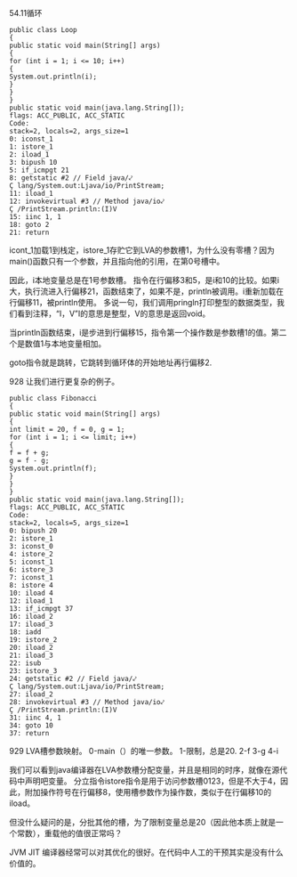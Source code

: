 54.11循环

    
    public class Loop
    {
    public static void main(String[] args)
    {
    for (int i = 1; i <= 10; i++)
    {
    System.out.println(i);
    }
    }
    }
    public static void main(java.lang.String[]);
    flags: ACC_PUBLIC, ACC_STATIC
    Code:
    stack=2, locals=2, args_size=1
    0: iconst_1
    1: istore_1
    2: iload_1
    3: bipush 10
    5: if_icmpgt 21
    8: getstatic #2 // Field java/⤦
    Ç lang/System.out:Ljava/io/PrintStream;
    11: iload_1
    12: invokevirtual #3 // Method java/io⤦
    Ç /PrintStream.println:(I)V
    15: iinc 1, 1
    18: goto 2
    21: return


icont_1加载1到栈定，istore_1存贮它到LVA的参数槽1，为什么没有零槽？因为main()函数只有一个参数，并且指向他的引用，在第0号槽中。

因此，i本地变量总是在1号参数槽。
指令在行偏移3和5，是i和10的比较。如果i大，执行流进入行偏移21，函数结束了，如果不是，println被调用。i重新加载在行偏移11，被println使用。
多说一句，我们调用pringln打印整型的数据类型，我们看到注释，“I，V”I的意思是整型，V的意思是返回void。

当println函数结束，i是步进到行偏移15，指令第一个操作数是参数槽1的值。第二个是数值1与本地变量相加。

goto指令就是跳转，它跳转到循环体的开始地址再行偏移2.

928
让我们进行更复杂的例子。

    public class Fibonacci
    {
    public static void main(String[] args)
    {
    int limit = 20, f = 0, g = 1;
    for (int i = 1; i <= limit; i++)
    {
    f = f + g;
    g = f - g;
    System.out.println(f);
    }
    }
    }
    public static void main(java.lang.String[]);
    flags: ACC_PUBLIC, ACC_STATIC
    Code:
    stack=2, locals=5, args_size=1
    0: bipush 20
    2: istore_1
    3: iconst_0
    4: istore_2
    5: iconst_1
    6: istore_3
    7: iconst_1
    8: istore 4
    10: iload 4
    12: iload_1
    13: if_icmpgt 37
    16: iload_2
    17: iload_3
    18: iadd
    19: istore_2
    20: iload_2
    21: iload_3
    22: isub
    23: istore_3
    24: getstatic #2 // Field java/⤦
    Ç lang/System.out:Ljava/io/PrintStream;
    27: iload_2
    28: invokevirtual #3 // Method java/io⤦
    Ç /PrintStream.println:(I)V
    31: iinc 4, 1
    34: goto 10
    37: return



929
LVA槽参数映射。
0-main（）的唯一参数。
1-限制，总是20.
2-f
3-g
4-i

我们可以看到java编译器在LVA参数槽分配变量，并且是相同的时序，就像在源代码中声明吧变量。
分立指令istore指令是用于访问参数槽0123，但是不大于4，因此，附加操作符号在行偏移8，使用槽参数作为操作数，类似于在行偏移10的iload。

但没什么疑问的是，分批其他的槽，为了限制变量总是20（因此他本质上就是一个常数），重载他的值很正常吗？

JVM JIT 编译器经常可以对其优化的很好。在代码中人工的干预其实是没有什么价值的。


